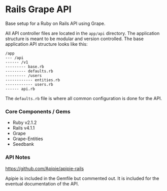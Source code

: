 Rails Grape API
===============

Base setup for a Ruby on Rails API using Grape.

All API controller files are located in the ```app/api``` directory. The application structure is meant to be modular and version controlled. The base application API structure looks like this:

```
/app
--- /api
------ /v1
--------- base.rb
--------- defaults.rb
--------- /users
------------ entities.rb
------------ users.rb
------ api.rb
```

The ```defaults.rb``` file is where all common configuration is done for the API.

### Core Components / Gems

- Ruby v2.1.2
- Rails v4.1.1
- Grape
- Grape-Entities
- Seedbank

### API Notes

https://github.com/Apipie/apipie-rails

Apipie is included in the Gemfile but commented out. It is included for the eventual documentation of the API.
